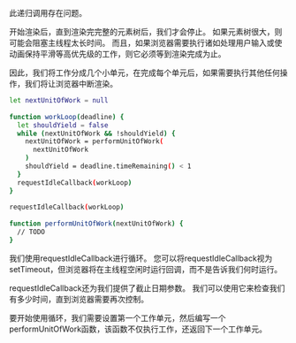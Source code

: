 此递归调用存在问题。

开始渲染后，直到渲染完完整的元素树后，我们才会停止。 如果元素树很大，则可能会阻塞主线程太长时间。 而且，如果浏览器需要执行诸如处理用户输入或使动画保持平滑等高优先级的工作，则它必须等到渲染完成为止。

因此，我们将工作分成几个小单元，在完成每个单元后，如果需要执行其他任何操作，我们将让浏览器中断渲染。

```bash
let nextUnitOfWork = null
​
function workLoop(deadline) {
  let shouldYield = false
  while (nextUnitOfWork && !shouldYield) {
    nextUnitOfWork = performUnitOfWork(
      nextUnitOfWork
    )
    shouldYield = deadline.timeRemaining() < 1
  }
  requestIdleCallback(workLoop)
}
​
requestIdleCallback(workLoop)
​
function performUnitOfWork(nextUnitOfWork) {
  // TODO
}
```
我们使用requestIdleCallback进行循环。 您可以将requestIdleCallback视为setTimeout，但浏览器将在主线程空闲时运行回调，而不是告诉我们何时运行。

requestIdleCallback还为我们提供了截止日期参数。 我们可以使用它来检查我们有多少时间，直到浏览器需要再次控制。

要开始使用循环，我们需要设置第一个工作单元，然后编写一个performUnitOfWork函数，该函数不仅执行工作，还返回下一个工作单元。